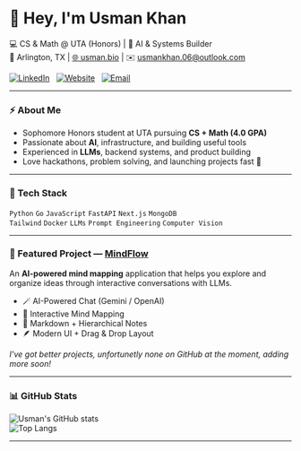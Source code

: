 # 👋 Hey, I'm Usman Khan

💻 CS & Math @ UTA (Honors) | 🧠 AI & Systems Builder  
📍 Arlington, TX | [🌐 usman.bio](https://usman.bio) | ✉️ [usmankhan.06@outlook.com](mailto:usmankhan.06@outlook.com)

[![LinkedIn](https://img.shields.io/badge/LinkedIn-Connect-00AEEF?style=for-the-badge)](https://www.linkedin.com/in/usmankhan06)&nbsp;&nbsp;&nbsp;[![Website](https://img.shields.io/badge/usman.bio-Visit-00AEEF?style=for-the-badge)](https://usman.bio)&nbsp;&nbsp;&nbsp;[![Email](https://img.shields.io/badge/Email-Contact-00AEEF?style=for-the-badge)](mailto:usmankhan.06@outlook.com)


---

### ⚡ About Me
- Sophomore Honors student at UTA pursuing **CS + Math (4.0 GPA)**  
- Passionate about **AI**, infrastructure, and building useful tools  
- Experienced in **LLMs**, backend systems, and product building  
- Love hackathons, problem solving, and launching projects fast 🚀

---

### 🧰 Tech Stack
`Python` `Go` `JavaScript` `FastAPI` `Next.js` `MongoDB`  
`Tailwind` `Docker` `LLMs` `Prompt Engineering` `Computer Vision`

---

### 🧠 Featured Project — [MindFlow](https://github.com/usmank06/MindFlow)

An **AI-powered mind mapping** application that helps you explore and organize ideas through interactive conversations with LLMs.

- 🪄 AI-Powered Chat (Gemini / OpenAI)  
- 🧭 Interactive Mind Mapping  
- 📝 Markdown + Hierarchical Notes  
- 🪶 Modern UI + Drag & Drop Layout

*I've got better projects, unfortunetly none on GitHub at the moment, adding more soon!*

---

### 📊 GitHub Stats
![Usman's GitHub stats](https://github-readme-stats.vercel.app/api?username=usmank06&show_icons=true)  
![Top Langs](https://github-readme-stats.vercel.app/api/top-langs/?username=usmank06&layout=compact)

---
